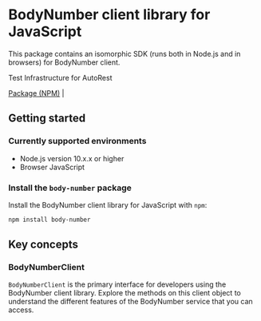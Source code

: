 # BodyNumber client library for JavaScript

This package contains an isomorphic SDK (runs both in Node.js and in browsers) for BodyNumber client.

Test Infrastructure for AutoRest

[Package (NPM)](https://www.npmjs.com/package/body-number) |

## Getting started

### Currently supported environments

- Node.js version 10.x.x or higher
- Browser JavaScript


### Install the `body-number` package

Install the BodyNumber client library for JavaScript with `npm`:

```bash
npm install body-number
```


## Key concepts

### BodyNumberClient

`BodyNumberClient` is the primary interface for developers using the BodyNumber client library. Explore the methods on this client object to understand the different features of the BodyNumber service that you can access.

